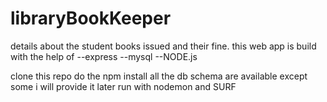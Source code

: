 # libraryBookKeeper
details about the student books issued and their fine.
this web app is build with the help of 
--express 
--mysql
--NODE.js 
 
 
 clone this repo 
 do the npm install
 all the db schema are available except some i will provide it later
 run with nodemon and SURF
